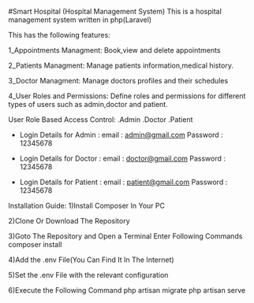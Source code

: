 #Smart Hospital (Hospital Management System)
This is a hospital management system written in php(Laravel)

This has the following features:

1_Appointments Managment:
Book,view and delete appointments

2_Patients Managment:
Manage patients information,medical history.

3_Doctor Managment:
Manage doctors profiles and their schedules

4_User Roles and Permissions: 
Define roles and permissions for different types of users such as admin,doctor and patient.


User Role Based Access Control:
.Admin
.Doctor
.Patient

* Login Details for Admin :
email : admin@gmail.com 
Password : 12345678

* Login Details for Doctor : 
email : doctor@gmail.com 
Password : 12345678

* Login Details for Patient : 
email : patient@gmail.com 
Password : 12345678

Installation Guide:
1)Install Composer In Your PC

2)Clone Or Download The Repository

3)Goto The Repository and Open a Terminal Enter Following Commands 
    composer install

4)Add the .env File(You Can Find It In The Internet)

5)Set the .env File with the relevant configuration

6)Execute the Following Command
    php artisan migrate
    php artisan serve
